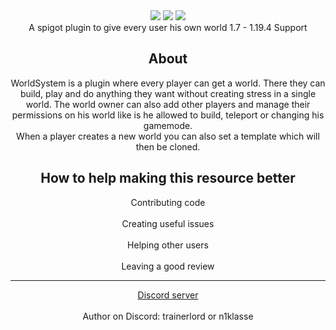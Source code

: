 <div align="center">

<img src="https://github.com/CrazyCloudCraft/worldsystem-depecated/raw/master/.github/Worldsystemlogo_V24X.png" />
<img src="https://img.shields.io/github/downloads/Argantiu/WorldSystem-dev/total?color=green&label=All%20Downloads&style=plastic" />
<img src="https://img.shields.io/github/downloads/Argantiu/WorldSystem-dev/v2.4.35/total?style=plastic&label=v2.4.35%20(latest)&labelColor=green&color=00ff74" /></br>
  <a>A spigot plugin to give every user his own world</a>
  <a>1.7 - 1.19.4 Support</a>
<h2>About</h2>
  <a>WorldSystem is a plugin where every player can get a world.</a>
  <a>There they can build, play and do anything they want without creating stress in a single world. The world owner can also add other players and manage their permissions on his world like is he allowed to build, teleport or changing his gamemode.</a></br>
  <a>When a player creates a new world you can also set a template which will then be cloned.</a>

<h2>How to help making this resource better</h2>
  <a>Contributing code</a></br></br>
  <a>Creating useful issues</a></br></br>
  <a>Helping other users</a></br></br>
  <a>Leaving a good review</a>
  
***
  <a href="https://discord.gg/WYz7Qck">Discord server</a></br></br>
  <a>Author on Discord: trainerlord or n1klasse</a>
